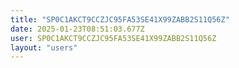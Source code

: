 ```yaml
---
title: "SP0C1AKCT9CCZJC95FA53SE41X99ZABB2S11Q56Z"
date: 2025-01-23T08:51:03.677Z
user: SP0C1AKCT9CCZJC95FA53SE41X99ZABB2S11Q56Z
layout: "users"
---
```

    